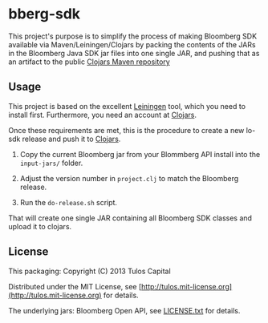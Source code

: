 # bberg-sdk

This project's purpose is to simplify the process of making Bloomberg SDK
available via Maven/Leiningen/Clojars by packing the contents of the JARs in
the Bloomberg Java SDK jar files into one single JAR, and pushing that as
an artifact to the public [Clojars Maven repository](http://clojars.org)

## Usage

This project is based on the excellent
[Leiningen](https://github.com/technomancy/leiningen) tool, which you need to
install first.  Furthermore, you need an account at
[Clojars](http://clojars.org).

Once these requirements are met, this is the procedure to create a new
lo-sdk release and push it to [Clojars](http://clojars.org/tulos/bberg-sdk).

1. Copy the current Bloomberg jar from your Blommberg API install into
the `input-jars/` folder.

2. Adjust the version number in `project.clj` to match the Bloomberg release.

4. Run the `do-release.sh` script.

That will create one single JAR containing all Bloomberg SDK classes
and upload it to clojars.

## License

This packaging:
Copyright (C) 2013 Tulos Capital

Distributed under the MIT License, see
[http://tulos.mit-license.org](http://tulos.mit-license.org)
for details.

The underlying jars:
Bloomberg Open API, see [LICENSE.txt](http://raw.github.com/tulos/bberg-sdk/master/LICENSE.txt)
for details.
